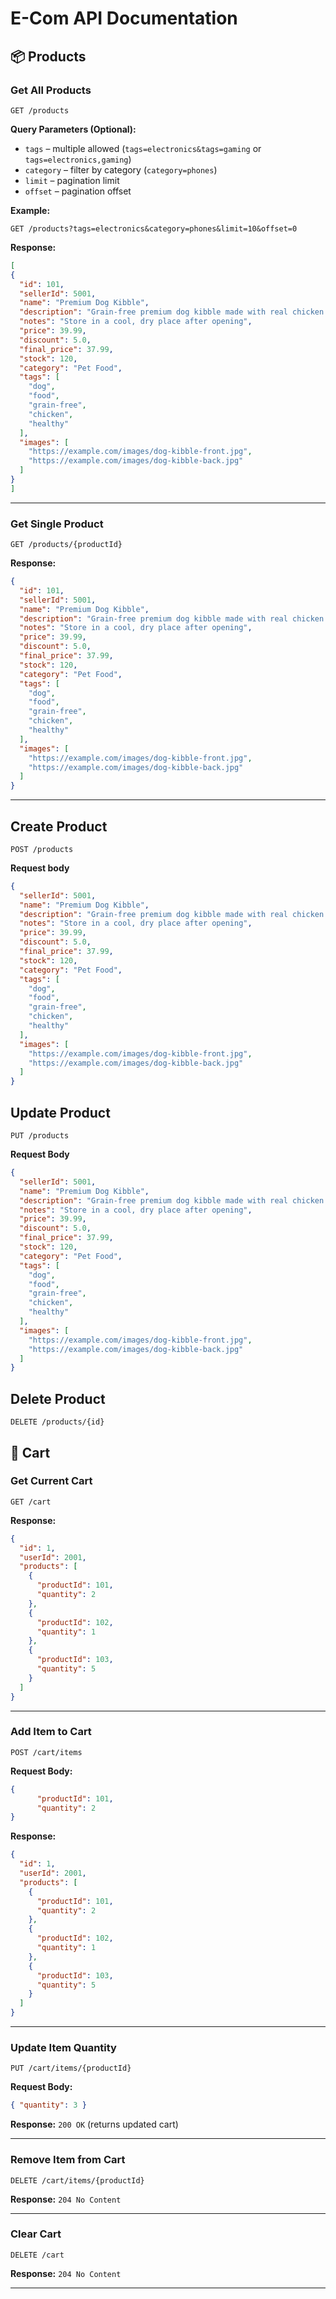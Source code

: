 # E-Com API Documentation
## 📦 Products

### Get All Products
```http
GET /products
````

**Query Parameters (Optional):**

* `tags` – multiple allowed (`tags=electronics&tags=gaming` or `tags=electronics,gaming`)
* `category` – filter by category (`category=phones`)
* `limit` – pagination limit
* `offset` – pagination offset

**Example:**

```
GET /products?tags=electronics&category=phones&limit=10&offset=0
```

**Response:**

```json
[
{
  "id": 101,
  "sellerId": 5001,
  "name": "Premium Dog Kibble",
  "description": "Grain-free premium dog kibble made with real chicken and sweet potatoes. Suitable for all breeds.",
  "notes": "Store in a cool, dry place after opening",
  "price": 39.99,
  "discount": 5.0,
  "final_price": 37.99,
  "stock": 120,
  "category": "Pet Food",
  "tags": [
    "dog",
    "food",
    "grain-free",
    "chicken",
    "healthy"
  ],
  "images": [
    "https://example.com/images/dog-kibble-front.jpg",
    "https://example.com/images/dog-kibble-back.jpg"
  ]
}
]
```

---

### Get Single Product

```http
GET /products/{productId}
```

**Response:**

```json
{
  "id": 101,
  "sellerId": 5001,
  "name": "Premium Dog Kibble",
  "description": "Grain-free premium dog kibble made with real chicken and sweet potatoes. Suitable for all breeds.",
  "notes": "Store in a cool, dry place after opening",
  "price": 39.99,
  "discount": 5.0,
  "final_price": 37.99,
  "stock": 120,
  "category": "Pet Food",
  "tags": [
    "dog",
    "food",
    "grain-free",
    "chicken",
    "healthy"
  ],
  "images": [
    "https://example.com/images/dog-kibble-front.jpg",
    "https://example.com/images/dog-kibble-back.jpg"
  ]
}
```

---
## Create Product

```http
POST /products
```

**Request body**
```json
{
  "sellerId": 5001,
  "name": "Premium Dog Kibble",
  "description": "Grain-free premium dog kibble made with real chicken and sweet potatoes. Suitable for all breeds.",
  "notes": "Store in a cool, dry place after opening",
  "price": 39.99,
  "discount": 5.0,
  "final_price": 37.99,
  "stock": 120,
  "category": "Pet Food",
  "tags": [
    "dog",
    "food",
    "grain-free",
    "chicken",
    "healthy"
  ],
  "images": [
    "https://example.com/images/dog-kibble-front.jpg",
    "https://example.com/images/dog-kibble-back.jpg"
  ]
}
```

## Update Product
```http
PUT /products
```

**Request Body**
```json
{
  "sellerId": 5001,
  "name": "Premium Dog Kibble",
  "description": "Grain-free premium dog kibble made with real chicken and sweet potatoes. Suitable for all breeds.",
  "notes": "Store in a cool, dry place after opening",
  "price": 39.99,
  "discount": 5.0,
  "final_price": 37.99,
  "stock": 120,
  "category": "Pet Food",
  "tags": [
    "dog",
    "food",
    "grain-free",
    "chicken",
    "healthy"
  ],
  "images": [
    "https://example.com/images/dog-kibble-front.jpg",
    "https://example.com/images/dog-kibble-back.jpg"
  ]
}
```

## Delete Product
```http
DELETE /products/{id}
```
## 🛒 Cart

### Get Current Cart

```http
GET /cart
```

**Response:**

```json
{
  "id": 1,
  "userId": 2001,
  "products": [
    {
      "productId": 101,
      "quantity": 2
    },
    {
      "productId": 102,
      "quantity": 1
    },
    {
      "productId": 103,
      "quantity": 5
    }
  ]
}
```

---

### Add Item to Cart

```http
POST /cart/items
```

**Request Body:**

```json
{
      "productId": 101,
      "quantity": 2
}
```

**Response:**

```json
{
  "id": 1,
  "userId": 2001,
  "products": [
    {
      "productId": 101,
      "quantity": 2
    },
    {
      "productId": 102,
      "quantity": 1
    },
    {
      "productId": 103,
      "quantity": 5
    }
  ]
}
```

---

### Update Item Quantity

```http
PUT /cart/items/{productId}
```

**Request Body:**

```json
{ "quantity": 3 }
```

**Response:** `200 OK` (returns updated cart)

---

### Remove Item from Cart

```http
DELETE /cart/items/{productId}
```

**Response:** `204 No Content`

---

### Clear Cart

```http
DELETE /cart
```

**Response:** `204 No Content`

---
